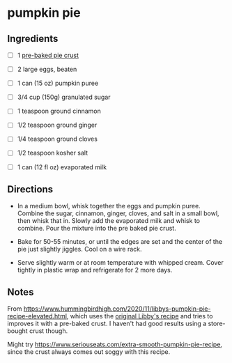 # pumpkin pie

## Ingredients

* [ ] 1 [pre-baked pie crust](./pie-crust.md)
* [ ] 2 large eggs, beaten
* [ ] 1 can (15 oz) pumpkin puree
* [ ] 3/4 cup (150g) granulated sugar
* [ ] 1 teaspoon ground cinnamon
* [ ] 1/2 teaspoon ground ginger
* [ ] 1/4 teaspoon ground cloves
* [ ] 1/2 teaspoon kosher salt
* [ ] 1 can (12 fl oz) evaporated milk


## Directions

* In a medium bowl, whisk together the eggs and pumpkin puree. Combine the sugar, cinnamon, ginger, cloves, and salt in a small bowl, then whisk that in. Slowly add the evaporated milk and whisk to combine. Pour the mixture into the pre baked pie crust.

* Bake for 50-55 minutes, or until the edges are set and the center of the pie just slightly jiggles. Cool on a wire rack.

* Serve slightly warm or at room temperature with whipped cream. Cover tightly in plastic wrap and refrigerate for 2 more days.

## Notes

From https://www.hummingbirdhigh.com/2020/11/libbys-pumpkin-pie-recipe-elevated.html, which uses the [original Libby's recipe](https://www.verybestbaking.com/libbys/recipes/libby-s-famous-pumpkin-pie/) and tries to improves it with a pre-baked crust. I haven't had good results using a store-bought crust though.

Might try https://www.seriouseats.com/extra-smooth-pumpkin-pie-recipe, since the crust always comes out soggy with this recipe.
